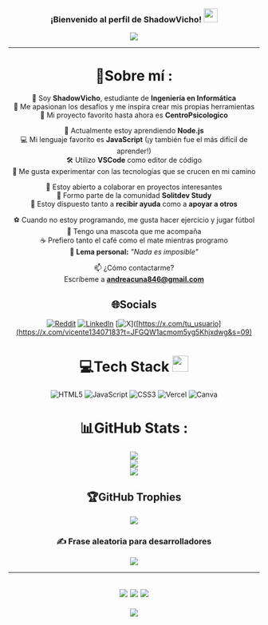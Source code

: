 <h3 align="center">
  ¡Bienvenido al perfil de ShadowVicho!
  <img src="https://media.giphy.com/media/hvRJCLFzcasrR4ia7z/giphy.gif" width="28">
</h3>
<p align="center">
  <a href="https://github.com/CodeWhiteWeb/CodeWhiteWeb"><img src="https://readme-typing-svg.herokuapp.com?color=%2336BCF7&center=true&vCenter=true&lines=Hola+%2C+bienvenido+a+mi+perfil+de+Github;Soy+CodeWhiteWeb;Estudiante+de+Ingeniería;Desarrollador+Web;Creador+de+Bots;Amante+de+la+Tecnología"></a>
</p>

---
<div align="center">
  
# 💫Sobre mí :
👋 Soy **ShadowVicho**, estudiante de **Ingeniería en Informática**  
🎯 Me apasionan los desafíos y me inspira crear mis propias herramientas  
🧠 Mi proyecto favorito hasta ahora es **CentroPsicologico**  
  
🌱 Actualmente estoy aprendiendo **Node.js**  
💻 Mi lenguaje favorito es **JavaScript** (¡y también fue el más difícil de aprender!)  
🛠️ Utilizo **VSCode** como editor de código  
🧭 Me gusta experimentar con las tecnologías que se crucen en mi camino  

🤝 Estoy abierto a colaborar en proyectos interesantes  
💬 Formo parte de la comunidad **Solitdev Study**  
🙌 Estoy dispuesto tanto a **recibir ayuda** como a **apoyar a otros**  

⚽ Cuando no estoy programando, me gusta hacer ejercicio y jugar fútbol  
🐶 Tengo una mascota que me acompaña  
☕ Prefiero tanto el café como el mate mientras programo  
🧠 **Lema personal:** *"Nada es imposible"*

📫 ¿Cómo contactarme?  
Escríbeme a **andreacuna846@gmail.com**


## 🌐Socials
[![Reddit](https://img.shields.io/badge/Reddit-%23FF4500.svg?logo=Reddit&logoColor=white)](https://reddit.com/user/CodeWhiteWeb) 
[![LinkedIn](https://img.shields.io/badge/LinkedIn-%230077B5.svg?logo=linkedin&logoColor=white)](https://www.linkedin.com/in/codewhiteweb)
[![X](https://img.shields.io/badge/X-%23000000.svg?logo=X&logoColor=white)]([https://x.com/tu_usuario](https://x.com/vicente13407183?t=JFGQW1acmom5yg5Khjxdwg&s=09)


# 💻Tech Stack <img src="https://media2.giphy.com/media/QssGEmpkyEOhBCb7e1/giphy.gif?cid=ecf05e47a0n3gi1bfqntqmob8g9aid1oyj2wr3ds3mg700bl&rid=giphy.gif" width="32px"> 
![HTML5](https://img.shields.io/badge/html5-%23E34F26.svg?style=for-the-badge&logo=html5&logoColor=white) 
![JavaScript](https://img.shields.io/badge/javascript-%23323330.svg?style=for-the-badge&logo=javascript&logoColor=%23F7DF1E) 
![CSS3](https://img.shields.io/badge/css3-%231572B6.svg?style=for-the-badge&logo=css3&logoColor=white) 
![Vercel](https://img.shields.io/badge/vercel-%23000000.svg?style=for-the-badge&logo=vercel&logoColor=white) 
![Canva](https://img.shields.io/badge/Canva-%2300C4CC.svg?style=for-the-badge&logo=Canva&logoColor=white) 

# 📊GitHub Stats :
![](https://github-readme-stats.vercel.app/api?username=CodeWhiteWeb&theme=radical&hide_border=false&include_all_commits=false&count_private=false)<br/>
![](https://github-readme-streak-stats.herokuapp.com/?user=CodeWhiteWeb&theme=radical&hide_border=false)<br/>
![](https://github-readme-stats.vercel.app/api/top-langs/?username=CodeWhiteWeb&theme=radical&hide_border=false&include_all_commits=false&count_private=false&layout=compact)

## 🏆GitHub Trophies
![](https://github-profile-trophy.vercel.app/?username=CodeWhiteWeb&theme=discord&no-frame=false&no-bg=false&margin-w=4)


### ✍️ Frase aleatoria para desarrolladores
![](https://quotes-github-readme.vercel.app/api?type=horizontal&theme=merko)

---
![](https://forthebadge.com/images/badges/powered-by-black-magic.svg)
![](http://ForTheBadge.com/images/badges/built-by-developers.svg)
![](https://forthebadge.com/images/badges/uses-brains.svg)
---
![](https://komarev.com/ghpvc/?username=CodeWhiteWeb&label=Contador+de+visitas&color=brightgreen)

</div>
